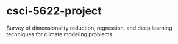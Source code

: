 # csci-5622-project
Survey of dimensionality reduction, regression, and deep learning techniques for climate modeling problems
